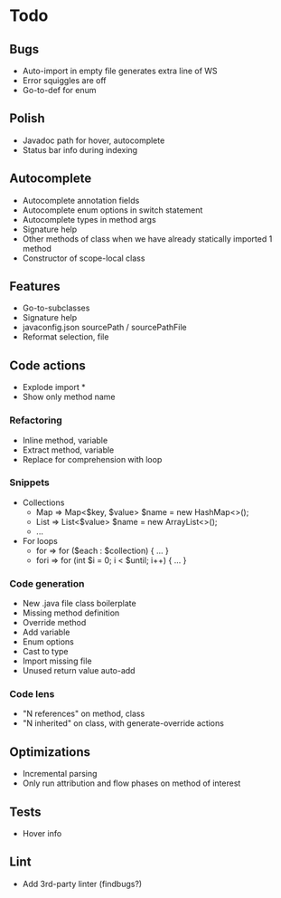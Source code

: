 # Todo

## Bugs
* Auto-import in empty file generates extra line of WS
* Error squiggles are off
* Go-to-def for enum

## Polish
* Javadoc path for hover, autocomplete
* Status bar info during indexing

## Autocomplete
* Autocomplete annotation fields
* Autocomplete enum options in switch statement
* Autocomplete types in method args
* Signature help
* Other methods of class when we have already statically imported 1 method
* Constructor of scope-local class

## Features 
* Go-to-subclasses
* Signature help
* javaconfig.json sourcePath / sourcePathFile
* Reformat selection, file

## Code actions
* Explode import *
* Show only method name

### Refactoring
* Inline method, variable
* Extract method, variable
* Replace for comprehension with loop

### Snippets
* Collections
  * Map => Map<$key, $value> $name = new HashMap<>();
  * List => List<$value> $name = new ArrayList<>();
  * ...
* For loops
  * for => for ($each : $collection) { ... }
  * fori => for (int $i = 0; i < $until; i++) { ... }

### Code generation
* New .java file class boilerplate
* Missing method definition
* Override method
* Add variable
* Enum options
* Cast to type
* Import missing file
* Unused return value auto-add

### Code lens
* "N references" on method, class
* "N inherited" on class, with generate-override actions

## Optimizations
* Incremental parsing
* Only run attribution and flow phases on method of interest

## Tests
* Hover info

## Lint
* Add 3rd-party linter (findbugs?)
